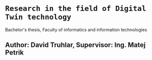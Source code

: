 # `Research in the field of Digital Twin technology`
Bachelor's thesis, Faculty of informatics and information technologies

## Author: David Truhlar, Supervisor: Ing. Matej Petrik
